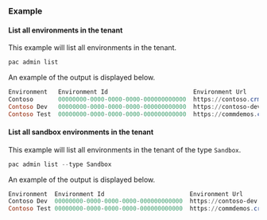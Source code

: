 ### Example

#### List all environments in the tenant

This example will list all environments in the tenant.

```powershell
pac admin list
```

An example of the output is displayed below.

```powershell
Environment   Environment Id                        Environment Url                        Type        Organization Id
Contoso       00000000-0000-0000-0000-000000000000  https://contoso.crm.dynamics.com/      Production  00000000-0000-0000-0000-000000000000
Contoso Dev   00000000-0000-0000-0000-000000000000  https://contoso-dev.crm.dynamics.com/  Sandbox     00000000-0000-0000-0000-000000000000
Contoso Test  00000000-0000-0000-0000-000000000000  https://commdemos.crm.dynamics.com/    Sandbox     00000000-0000-0000-0000-000000000000
```

#### List all sandbox environments in the tenant

This example will list all environments in the tenant of the type `Sandbox`.

```powershell
pac admin list --type Sandbox
```

An example of the output is displayed below.

```powershell
Environment  Environment Id                        Environment Url                        Type        Organization Id
Contoso Dev  00000000-0000-0000-0000-000000000000  https://contoso-dev.crm.dynamics.com/  Sandbox     00000000-0000-0000-0000-000000000000
Contoso Test 00000000-0000-0000-0000-000000000000  https://commdemos.crm.dynamics.com/    Sandbox     00000000-0000-0000-0000-000000000000
```
